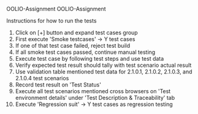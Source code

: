 OOLIO-Assignment
 OOLIO-Assignment

 Instructions for how to run the tests

 1. Click on [+] button and expand test cases group
 2. First execute 'Smoke testcases' -> Y test cases
 3. If one of that test case failed, reject test build
 4. If all smoke test cases passed, continue manual testing 
 5. Execute test case by following test steps and use test data
 6. Verify expected test result should tally with test scenario actual result
 7. Use validation table mentioned test data for 2.1.0.1, 2.1.0.2, 2.1.0.3, and 2.1.0.4 test scenarios 
 8. Record test result on 'Test Status'
 9. Execute all test scenarios mentioned cross browsers on 'Test environment details' under 'Test Description & Traceability' tab 
10. Execute 'Regression suit' -> Y test cases as regression testing
